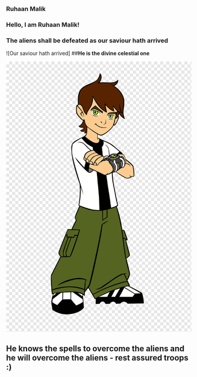 ### Ruhaan Malik
### **Hello, I am Ruhaan Malik!**
### The aliens shall be defeated as our saviour hath arrived

![Our saviour hath arrived]
##**He is the divine celestial one**

![Our saviour hath arrived](docs/assets./png-transparent-ben-10-illustration-ben-10-cartoon-1080p-ben-10-miscellaneous-game-hand.png) 
## He knows the spells to overcome the aliens and he will overcome the aliens - rest assured troops :) 


